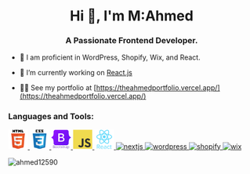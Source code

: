 <h1 align="center">Hi 👋, I'm M:Ahmed</h1>
<h3 align="center">A Passionate Frontend Developer.</h3>

- 🌱 I am proficient in WordPress, Shopify, Wix, and React.

- 🔭 I’m currently working on [React.js](https://the-tanna-s-way.vercel.app/)

- 👨‍💻 See my portfolio at  [https://theahmedportfolio.vercel.app/](https://theahmedportfolio.vercel.app/)


<p align="left">
</p>

<h3 align="left">Languages and Tools:</h3>
<p align="left"> 
  <a href="https://www.w3.org/html/" target="_blank" rel="noreferrer"> 
    <img src="https://raw.githubusercontent.com/devicons/devicon/master/icons/html5/html5-original-wordmark.svg" alt="html5" width="40" height="40"/> 
  </a> 
  <a href="https://www.w3schools.com/css/" target="_blank" rel="noreferrer"> 
    <img src="https://raw.githubusercontent.com/devicons/devicon/master/icons/css3/css3-original-wordmark.svg" alt="css3" width="40" height="40"/> 
  </a> 
  <a href="https://getbootstrap.com" target="_blank" rel="noreferrer"> 
    <img src="https://raw.githubusercontent.com/devicons/devicon/master/icons/bootstrap/bootstrap-original-wordmark.svg" alt="bootstrap" width="40" height="40"/> 
  </a> 
  <a href="https://developer.mozilla.org/en-US/docs/Web/JavaScript" target="_blank" rel="noreferrer"> 
    <img src="https://raw.githubusercontent.com/devicons/devicon/master/icons/javascript/javascript-original.svg" alt="javascript" width="40" height="40"/> 
  </a> 
  <a href="https://reactjs.org/" target="_blank" rel="noreferrer"> 
    <img src="https://raw.githubusercontent.com/devicons/devicon/master/icons/react/react-original-wordmark.svg" alt="react" width="40" height="40"/> 
  </a>
  <a href="https://nextjs.org/" target="_blank" rel="noreferrer"> 
    <img src="https://cdn.worldvectorlogo.com/logos/nextjs-2.svg" alt="nextjs" width="40" height="40"/> 
  </a>
  <a href="https://wordpress.org/" target="_blank" rel="noreferrer"> 
    <img src="https://www.vectorlogo.zone/logos/wordpress/wordpress-icon.svg" alt="wordpress" width="40" height="40"/> 
  </a>
  <a href="https://www.shopify.com/" target="_blank" rel="noreferrer"> 
    <img src="https://www.vectorlogo.zone/logos/shopify/shopify-icon.svg" alt="shopify" width="40" height="40"/> 
  </a>
  <a href="https://www.wix.com/" target="_blank" rel="noreferrer"> 
    <img src="https://www.vectorlogo.zone/logos/wix/wix-icon.svg" alt="wix" width="40" height="40"/> 
  </a>
</p>

<p><img align="center" src="https://github-readme-stats.vercel.app/api/top-langs?username=ahmed12590&show_icons=true&locale=en&layout=compact" alt="ahmed12590" /></p>
